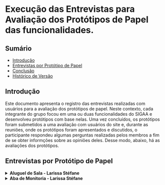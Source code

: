 # Execução das Entrevistas para Avaliação dos Protótipos de Papel das funcionalidades.

## Sumário

* [Introdução](#Introdução)
* [Entrevistas por Protótipo de Papel](#Entrevistas-por-Protótipo-de-Papel)
* [Conclusão](#Conclusão)
* [Histórico de Versão](#Histórico-de-Versão)

## Introdução 

Este documento apresenta o registro das entrevistas realizadas com usuários para a avaliação dos protótipos de papel. Neste contexto, cada integrante do grupo focou em uma ou duas funcionalidades do SIGAA e desenvolveu protótipos com base nelas. Uma vez concluídos, os protótipos foram submetidos a uma avaliação com usuários do site e, durante as reuniões, onde os protótipos foram apresentados e discutidos, o participante respondeu algumas perguntas realizadas pelos membros a fim de se obter informções sobre as opiniões deles. Desse modo, abaixo, há as avaliações dos protótipos.

## Entrevistas por Protótipo de Papel

<details>
  <summary size="20"><b> Aluguel de Sala - Larissa Stéfane</b></summary> 
  
### Funcionalidade: Aluguel de Sala

Uma das funcionalidades criadas é o aluguel de sala que tem o objetivo de facilitar o processo de aluguel para os estudantes.

Para visualizar como o protótipo funciona e todas as suas partes, assista o vídeo do teste piloto em [Teste Piloto do Protótipo de Papel do Aluguel de sala](https://youtu.be/1glGGT6AzM8)

Com base nisso, a avaliação do protótipo de papel para o aluguel de sala pode ser visualizado no vídeo 1:

<center> 
  
<iframe width="750" height="450" src="https://www.youtube.com/embed/DbIWUz5HpyU" title="IHC - Avaliação do Protótipo de Papel - Aluguel de Sala" frameborder="0" allow="accelerometer; autoplay; clipboard-write; encrypted-media; gyroscope; picture-in-picture; web-share" referrerpolicy="strict-origin-when-cross-origin" allowfullscreen></iframe>

 <b> Autora: </b> <a href="https://github.com/SkywalkerSupreme">Larissa Stéfane</a>.

</center>

Caso o vídeo acima não funcione, utilize o [link](https://www.youtube.com/watch?v=DbIWUz5HpyU)

Termo de consentimento do participante Carlos Gabriel em [Termo Carlos Gabriel](DesignAvaliaçãoDesenvolvimento/Nível2/Entrevistas/Termos/CarlosGabriel.md)

### Perguntas Respondidas Durante a Entrevista

<details>
  <summary size="20"><b> Questionário de Pré-Avaliação </b></summary> 

  
**1. Dados Demográficos**:

- **Nome**: Carlos Gabriel Cardoso Ramos

- **Idade**: 23 anos

- **Gênero**: Masculino

- **Curso ou Área de Estudo/Trabalho**: Engenharia de Software na UnB

**2. Com que frequência você usa computadores ou dispositivos móveis?**

- Com muita frequência, todos os dias.

**3. Qual o seu nível de familiaridade com o uso de software acadêmico, em geral?**

- Alta – Muita Familiaridade.

**4. Como você classificaria suas habilidades gerais com a tecnologia?**

- Alta.

**5. Qual a sua expectativa em relação à funcionalidade?**

- Acredita que vai atender à expectativa de muitas pessoas em relação ao gerenciamento de sala, ou seja, vai poder ajudar professores, alunos e monitores.

**6. Resumidamente, como você espera que a funcionalidade seja?**

- Acredita que a funcionalidade deve ser capaz de atender e registrar as demandas, sendo capaz de mostrar quem alugou e quem precisa alugar para manter o controle.

 </details>

<details>
  <summary size="20"><b> Observações sobre a funcionalidade </b></summary> 

- Seria interessante ter a possibilidade de poder emitir um comprovante de aluguel de sala em “visualizar/acessar” alugueis de sala.

- Achou o caminho das funcionalidades bem intuitivo.

 </details>

<details>
  <summary size="20"><b> Questionário de Avaliação </b></summary> 


**1. Como você define a sua interação com o protótipo de papel e como ele difere das suas expectativas?**

- O protótipo está conforme a expectativa do participante e ele considerou a interação amigável e intuitiva. Além disso, ele considera que está segundo a expectativa dele, pois mostrou os dados e as informações que ele gostaria de visualizar.

**2. De que maneira esse protótipo de papel influenciou a sua maneira de realizar essa atividade acadêmica? Você achou mais fácil de realizar do que seria feito presencialmente?**

- O participante acredita que será mais fácil alugar a sala por meio desa funcionalidade do que presencialmente na coordenação, além de também reduzir o tempo do processo.

**3. Quanto tempo você acredita que levou para completar as suas tarefas utilizando o protótipo de papel? Achou que demorou ou que foi rápido? Acredita que o tempo possa ser reduzido ao simplificar alguma etapa?**

- O participante acredita que o fluxo está fácil de ser executado e sem complicações. Assim, ele acredita que as tarefas podem ser realizadas de forma bem rápida.

- Uma forma que poderia simplificar a funcionalidade seria já ser possível acessar a funcionalidade diretamente, sem ter que acessar a aba outros antes.

**4. Como você avalia a sua satisfação geral com a experiência do uso da funcionalidade com o formato disposto no protótipo de papel?**

- Ele gostou de como a funcionalidade foi apresentada e organizada.

**5. Essa funcionalidade ofereceu o suporte adequado para auxiliá-lo em suas tarefas? Ela foi executada e planejada de forma adequada? Se não, como ela pode ser melhorada?**

- Sim, ele acredita que a funcionalidade está intuitiva, uma vez que as informações e os títulos das tarefas transmitem bem a ideia do que cada função ou etapa faz e espera do usuário.

**6. Quais são, na sua opinião, os aspectos mais positivos e negativos da funcionalidade apresentada pelo protótipo?**

- Os pontos positivos:

- Mostrar as opções de salas com sua capacidade.

- Ter um fluxo principal que evita que o usuário se perca no caminho, ou seja, é fácil seguir só um caminho sem se perder ou confundir.

- Ter a opção ou liberdade de voltar para a etapa anterior ou para a página principal.

**7.  Você acredita que seus objetivos com a funcionalidade podem ser alcançados da forma que foi apresentado no protótipo de papel? E quais não podem?**

- Sim, o participante afirmou que conseguiu atingir o seu objetivo com efetividade.

**8. Você consegue compreender e utilizar o formato das tarefas que foram apresentadas no protótipo de papel sem dificuldades?**

- Sim, o participante afirmou que conseguiu completar cada etapa sem complicações.

**9. Você acredita que consegue realizar as suas tarefas de forma eficiente e sem erros utilizando o formato apresentado o protótipo de papel caso a funcionalidade seja implementada?**

- O participante observou que uma coisa que iria atrapalhar os iniciantes seria ele saberem como acessar a funcionalidade, uma vez que não é totalmente intuitivo procurá-la na “aba outros”. No entanto, em relação à funcionalidade em si, ele acredita que ela está intuitiva de ser seguida.

**10. Quais elementos do protótipo geraram insatisfação para você?**

- O participante afirmou que gostou de todos os elementos e etapas da funcionalidade. Não houve elementos que o desagradou.

**11. Que aspectos da interação pelo formato do protótipo podem desmotivar você a explorar essas funcionalidades?**

- Uma situação que poderia desmotivar o usuário, principalmente, se forem iniciantes ou leigos em relação ao SIGAA, seria encontrar a funcionalidade, que está na “aba outros”.

**12. Você consegue entender a função de cada elemento presente no protótipo de papel?**

- As funcionalidades estão bem implícitas e cada uma delas indica bem o que significa a etapa ou tarefa.

**13. Quais problemas de usabilidade você acredita que um usuário pode enfrentar ao utilizar a funcionalidade como ela foi disposta no protótipo de papel?**

- Se tiver ícones na representação de algumas etapas, o ideal seria utilizar um que o usuário mais conhece e que represente bem o contexto.

**14. Você conseguiu acessar todas as informações necessárias para executar as tarefas no protótipo de papel?**

- Sim, o participante afirmou que conseguiu acessar todas as informações que desejava.

**15. Há alguma parte específica que os usuários podem evitar ou achar confusa em relação a como foi disposto no protótipo?**

- O usuário afirmou que não, ele não conseguiu pensar em nenhuma parte que poderia ser retirada ou simplificada.

 </details>

<details>
  <summary size="20"><b> Questionário Pós-Avaliação </b></summary> 

**1. Como você descreveria sua satisfação geral com a experiência de uso observada?**

- O participante afirmou estar satisfeito.

**2. Quais aspectos você achou mais intuitivos e quais menos intuitivos?**

- **Mais intuitivo:** Ter as opções para diversos caminhos de forma objetiva que deixa claro qual caminho o usuário deve seguir conforme o seu objetivo.

**3. As funcionalidades e o fluxo de trabalho apresentados atenderam às suas expectativas iniciais? Por favor, explique sua resposta.**

- Ele afirmou que o fluxo é bem intuitivo, ser completo e permite que o usuário tenha liberdade para voltar ou corrigir seus erros. Desse modo, afirmou que a funcionalidade atendeu a sua expectativa inicial.

**4. Com base na sua experiência, quais sugestões você daria para melhorar a funcionalidade e a experiência de uso?**

- Ele afirmou que, como a funcionalidade foi apresentada, está ótima e a sugestão seria deixar o encontro dela mais fácil, mesmo quando ele estiver na aba de outros.

</details>

</details>

<details>
  <summary size="20"><b> Aba de Monitoria - Larissa Stéfane </b></summary> 

### Funcionalidade: Aba de monitoria

Uma das funcionalidades criadas é a aba de monitoria que tem o objetivo realizar os processos referentes à monitorias e facilitar a vida dos envolvidos.

Para visualizar como o protótipo funciona e todas as suas partes, assista o vídeo do teste piloto em [Teste Piloto do Protótipo de Papel da Aba de Monitoria](https://youtu.be/QxSKSak-XPg)

Com base nisso, a avaliação do protótipo de papel para o aluguel de sala pode ser visualizado no vídeo 1:

<center> 
  
<iframe width="750" height="450" src="https://www.youtube.com/embed/NGPHZ_bTXso" title="IHC - Avaliação do Protótipo de Papel - Aba de Monitoria" frameborder="0" allow="accelerometer; autoplay; clipboard-write; encrypted-media; gyroscope; picture-in-picture; web-share" referrerpolicy="strict-origin-when-cross-origin" allowfullscreen></iframe>

 <b> Autora: </b> <a href="https://github.com/SkywalkerSupreme">Larissa Stéfane</a>.

</center>

Caso o vídeo acima não funcione, utilize o [link](https://youtu.be/NGPHZ_bTXso)

Termo de consentimento do participante Amanda Campos em [Termo Amanda Campos](DesignAvaliaçãoDesenvolvimento/Nível2/Entrevistas/Termos/AmandaCampos.md)

### Perguntas Respondidas Durante a Entrevista

<details>
  <summary size="20"><b> Questionário de Pré-Avaliação </b></summary> 

**1. Dados Demográficos:**

- **Nome:** Amanda Alves Campos
- **Idade:** 23 anos
- Gênero:** Feminino
- **Curso ou Área de Estudo/Trabalho:** Estuda engenharia na UnB, atualmente cursa engenharia aéreo espacial, mas pensa em migrar para engenharia de software.


**2. Com que frequência você usa computadores ou dispositivos móveis?**

- Diariamente.

**3. Qual o seu nível de familiaridade com o uso de software acadêmico, em geral?**

- Tem familiaridade, pois utiliza todos os dias.

**4. Como você classificaria suas habilidades gerais com a tecnologia?**

- A participante afirmou que lida bem com a tecnologia, pois estuda na área de tecnologia.

**5. Qual a sua expectativa em relação à funcionalidade?**

- Ela espera que a funcionalidade seja promissora, pois seria importante para o contexto acadêmico.

**6. Resumidamente, como você espera que a funcionalidade seja?**

- Deve permitir que ocorra pedido para um estudante ser monitor e facilitar a comunicação com os professores. Além disso, também deve permitir verificar os resultados da monitoria e o processo de monitoria em si.

 </details>

<details>
  <summary size="20"><b> Questionário de Avaliação </b></summary> 

  1. **Como você define a sua interação com o protótipo de papel e como ele difere das suas expectativas?**

- A participante afirmou que a funcionalidade não foi diferente do que ela esperava inicialmente. A diferença é que ela pensava que a funcionalidade estaria na aba de ensino ao invés de ser uma aba em si.

2. **De que maneira esse protótipo de papel influenciou a sua maneira de realizar essa atividade acadêmica? Você achou mais fácil de realizar do que seria feito presencialmente?**

- Ela acha que, ao nível de funcionalidade, a implementada no protótipo de papel é bem semelhante à como é realizada presencialmente.



3. **Quanto tempo você acredita que levou para completar as suas tarefas utilizando o protótipo de papel? Achou que demorou ou que foi rápido? Acredita que o tempo possa ser reduzido ao simplificar alguma etapa?**

- A participante afirmou que a execução da funcionalidade foi rápida e eficiente.



4. **Como você avalia a sua satisfação geral com a experiência do uso da funcionalidade com o formato disposto no protótipo de papel?**

- A participante afirmou que está satisfeita com a funcionalidade, pois ela iria melhorar muito o processo e o controle de monitoria, o que ajudaria bastante a comunidade acadêmica. Por exemplo, ter a opção de avaliar um monitor é muito útil.


5. **Essa funcionalidade ofereceu o suporte adequado para auxiliá-lo em suas tarefas? Ela foi executada e planejada de forma adequada? Se não, como ela pode ser melhorada?**

- Sim, a funcionalidade ofereceu o suporte adequado.


6. **Quais são, na sua opinião, os aspectos mais positivos e negativos da funcionalidade apresentada pelo protótipo?**

- **Pontos positivos**:

- Permite organizar mais o processo de pedir monitoria e acompanhar a monitoria, o que facilita a organização para o monitor.

- Permite que a coordenação e os professores acompanhem a monitoria por meio das informações dadas.


7. **Você acredita que seus objetivos com a funcionalidade podem ser alcançados da forma que foi apresentado no protótipo de papel? E quais não podem?**

- Sim, a participante acredita que os objetivos são todos atendidos com a funcionalidade.


8. **Você consegue compreender e utilizar o formato das tarefas que foram apresentadas no protótipo de papel sem dificuldades?**

- Na parte de pedir para ser monitor, seria interessante adicionar uma explicação sobre o que cada componente faz. Por exemplo, na parte de enviar um arquivo, informar o usuário sobre qual informação e em quais condições enviar o arquivo, ou seja, adicionar uma descrição.



9. **Você acredita que consegue realizar as suas tarefas de forma eficiente e sem erros utilizando o formato apresentado o protótipo de papel caso a funcionalidade seja implementada?**

- A participante afirmou que sim, porém, seria mais fácil e evitaria que ocorressem erros com outros usuários se fossem adicionadas as descrições que explicassem melhor o que fazem cada atividade.

10. **Quais elementos do protótipo geraram insatisfação para você?**

- Na parte de responde formulários, seria mais agradável aos usuários se as perguntas fossem fechadas e objetivas e deixar as abertas como algo a mais caso o usuário deseje complementar.


11. **Que aspectos da interação pelo formato do protótipo podem desmotivar você a explorar essas funcionalidades?**

- Em relação à funcionalidade em geral, a participante gostou do formato da interação e achou o fluxo bom e intuitivo. Seria ideal só explicar algumas coisas quando os usuários leigos fossem interagir com o sistema.


12. **Você consegue entender a função de cada elemento presente no protótipo de papel?**

- Sim, a participante afirmou que os elementos são fáceis de serem entendidos, mas seria ideal mudar o nome “monitorar monitoria” para algo mais compreensível ao cotidiano do usuário, como “acompanhar monitoria”.


13. **Quais problemas de usabilidade você acredita que um usuário pode enfrentar ao utilizar a funcionalidade como ela foi disposta no protótipo de papel?**

- Algumas etapas, como enviar arquivos, precisam ter instruções para os usuários sobre como fazer.

- Deixar os formulários com perguntas mais fechadas.


14. **Você conseguiu acessar todas as informações necessárias para executar as tarefas no protótipo de papel?**

- Sim.


15. **Há alguma parte específica que os usuários podem evitar ou achar confusa em relação a como foi disposto no protótipo?**

- A participante afirmou que somente os pontos que ela falou nas perguntas anteriores.





## Histórico de Versão
| Versão | Alteração                                                        | Responsável     | Revisor         | Data       |
| ------ | ---------------------------------------------------------------- | --------------- | --------------- | ---------- |
| 1.0    | Criação do documento  e formação da estrutura                    | Larissa Stéfane | -               | 30/05/2024 |
| 1.1    | Adicionar entrevista do aluguel de sala                          | Larissa Stéfane | -               | 30/05/2024 |
| 1.2    | Adicionar entrevista da aba de monitoria                         | Larissa Stéfane | -               | 30/05/2024 |





